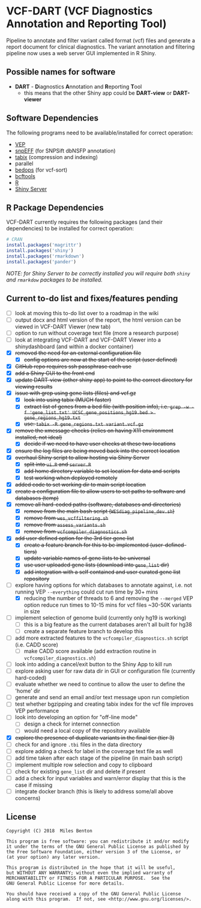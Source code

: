 # VCF-DART (VCF Diagnostics Annotation and Reporting Tool)

Pipeline to annotate and filter variant called format (vcf) files and generate a report document for clinical diagnostics. The variant annotation and filtering pipeline now uses a web server GUI implemented in R Shiny. 

## Possible names for software

  - **DART** - **D**iagnostics **A**nnotation and **R**eporting **T**ool
    + this means that the other Shiny app could be **DART-view** or **DART-viewer**

## Software Dependencies

The following programs need to be available/installed for correct operation:

  - [VEP](https://www.ensembl.org/vep)
  - [snpEFF](snpeff.sourceforge.net/) (for SNPSift dbNSFP annotation)
  - [tabix](www.htslib.org/doc/tabix.html) (compression and indexing)
  - parallel
  - [bedops](https://bedops.readthedocs.io/) (for vcf-sort)
  - [bcftools](https://samtools.github.io/bcftools/bcftools.html) 
  - [R](https://www.r-project.org/)
  - [Shiny Server](https://www.rstudio.com/products/shiny/shiny-server/)

## R Package Dependencies

VCF-DART currently requires the following packages (and their dependencies) to be installed for correct operation:

```R
# CRAN
install.packages('magrittr')
install.packages('shiny')
install.packages('rmarkdown')
install.packages('pander')
```

*NOTE: for Shiny Server to be correctly installed you will require both `shiny` and `rmarkdow` packages to be installed.*

## Current to-do list and fixes/features pending

  - [ ] look at moving this to-do list over to a roadmap in the wiki
  - [ ] output docx and html version of the report, the html version can be viewed in VCF-DART Viewer (new tab)
  - [ ] option to run without coverage text file (more a research purpose)
  - [ ] look at integrating VCF-DART and VCF-DART Viewer into a shinydashboard (and within a docker container)
  - [x] ~~removed the need for an external configuration file~~
    - [x] ~~config options are now at the start of the script (user defined)~~
  - [x] ~~GitHub repo requires ssh passphrase each use~~  
  - [x] ~~add a Shiny GUI to the front end~~  
  - [x] ~~update DART-view (other shiny app) to point to the correct directory for viewing results~~
  - [x] ~~issue with grep using gene lists (files) and vcf.gz~~  
    + [x] ~~look into using tabix (MUCH faster)~~  
    + [x] ~~extract list of genes from a bed file (with position info), i.e. `grep -w -f 'gene_list.txt' UCSC_gene_positions_hg19.bed > gene_regions_hg19.txt`~~  
    + [x] ~~use: `tabix -R gene_regions.txt variant.vcf.gz`~~  
  - [x] ~~remove the xmessage checks (relies on having X11 environment installed, not ideal)~~
    + [x] ~~decide if we need to have user checks at these two locations~~
  - [x] ~~ensure the log files are being moved back into the correct location~~
  - [x] ~~overhaul Shiny script to allow hosting via Shiny Server~~ 
    + [x] ~~split into `ui.R` and `server.R`~~
    + [x] ~~add home directory variable to set location for data and scripts~~
    + [x] ~~test working when deployed remotely~~
  - [x] ~~added code to set working dir to main script location~~
  - [x] ~~create a configuration file to allow users to set paths to software and databases (temp)~~
  - [x] ~~remove all hard-coded paths (software, databases and directories)~~
    + [x] ~~remove from the main bash script (`WESdiag_pipeline_dev.sh`)~~
    + [x] ~~remove from `wes_vcffiltering.sh`~~
    + [x] ~~remove from `assess_variants.sh`~~
    + [x] ~~remove from `vcfcompiler_diagnostics.sh`~~
  - [x] ~~add user defined option for the 3rd tier gene list~~
    + [x] ~~create a feature branch for this to be implemented (user-defined-tiers)~~
    + [x] ~~update variable names of gene lists to be universal~~
    + [x] ~~use user uploaded gene lists (download into `gene_list` dir)~~
    + [x] ~~add integration with a self contained and user curated gene list repository~~ 
  - [ ] explore having options for which databases to annotate against, i.e. not running VEP `--everything` could cut run time by 30+ mins
    + [x] reducing the number of threads to 6 and removing the `--merged` VEP option reduce run times to 10-15 mins for vcf files ~30-50K variants in size
  - [ ] implement selection of genome build (currently only hg19 is working)
    + [ ] this is a big feature as the current databases aren't all built for hg38
    + [ ] create a separate feature branch to develop this  
  - [ ] add more extracted features to the `vcfcompiler_diagnostics.sh` script (i.e. CADD score)
    + [ ] make CADD score available (add extraction routine in `vcfcompiler_diagnostics.sh`)
  - [ ] look into adding a cancel/exit button to the Shiny App to kill run
  - [ ] explore asking user for raw data dir in GUI or configuration file (currently hard-coded)
  - [ ] evaluate whether we need to continue to allow the user to define the 'home' dir
  - [ ] generate and send an email and/or text message upon run completion 
  - [ ] test whether bgzipping and creating tabix index for the vcf file improves VEP performance
  - [ ] look into developing an option for "off-line mode"
    + [ ] design a check for internet connection
    + [ ] would need a local copy of the repository available
  - [x] ~~explore the presence of duplicate variants in the final tier (tier 3)~~
  - [ ] check for and ignore `.tbi` files in the data directory
  - [ ] explore adding a check for label in the coverage text file as well
  - [ ] add time taken after each stage of the pipeline (in main bash script)
  - [ ] implement multiple row selection and copy to clipboard
  - [ ] check for existing `gene_list` dir and delete if present
  - [ ] add a check for input variables and warn/error display that this is the case if missing
  - [ ] integrate docker branch (this is likely to address some/all above concerns)

## License

    Copyright (C) 2018  Miles Benton

    This program is free software: you can redistribute it and/or modify
    it under the terms of the GNU General Public License as published by
    the Free Software Foundation, either version 3 of the License, or
    (at your option) any later version.

    This program is distributed in the hope that it will be useful,
    but WITHOUT ANY WARRANTY; without even the implied warranty of
    MERCHANTABILITY or FITNESS FOR A PARTICULAR PURPOSE.  See the
    GNU General Public License for more details.

    You should have received a copy of the GNU General Public License
    along with this program.  If not, see <http://www.gnu.org/licenses/>.